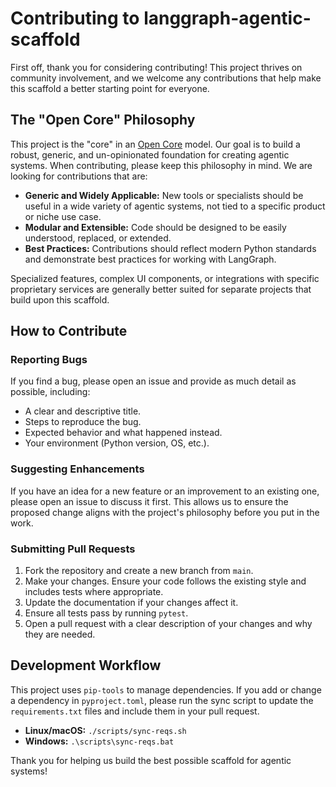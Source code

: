 # Contributing to langgraph-agentic-scaffold

First off, thank you for considering contributing! This project thrives on community involvement, and we welcome any contributions that help make this scaffold a better starting point for everyone.

## The "Open Core" Philosophy

This project is the "core" in an [Open Core](https://en.wikipedia.org/wiki/Open-core_model) model. Our goal is to build a robust, generic, and un-opinionated foundation for creating agentic systems. When contributing, please keep this philosophy in mind. We are looking for contributions that are:

*   **Generic and Widely Applicable:** New tools or specialists should be useful in a wide variety of agentic systems, not tied to a specific product or niche use case.
*   **Modular and Extensible:** Code should be designed to be easily understood, replaced, or extended.
*   **Best Practices:** Contributions should reflect modern Python standards and demonstrate best practices for working with LangGraph.

Specialized features, complex UI components, or integrations with specific proprietary services are generally better suited for separate projects that build upon this scaffold.

## How to Contribute

### Reporting Bugs

If you find a bug, please open an issue and provide as much detail as possible, including:
*   A clear and descriptive title.
*   Steps to reproduce the bug.
*   Expected behavior and what happened instead.
*   Your environment (Python version, OS, etc.).

### Suggesting Enhancements

If you have an idea for a new feature or an improvement to an existing one, please open an issue to discuss it first. This allows us to ensure the proposed change aligns with the project's philosophy before you put in the work.

### Submitting Pull Requests

1.  Fork the repository and create a new branch from `main`.
2.  Make your changes. Ensure your code follows the existing style and includes tests where appropriate.
3.  Update the documentation if your changes affect it.
4.  Ensure all tests pass by running `pytest`.
5.  Open a pull request with a clear description of your changes and why they are needed.

## Development Workflow

This project uses `pip-tools` to manage dependencies. If you add or change a dependency in `pyproject.toml`, please run the sync script to update the `requirements.txt` files and include them in your pull request.
*   **Linux/macOS:** `./scripts/sync-reqs.sh`
*   **Windows:** `.\scripts\sync-reqs.bat`

Thank you for helping us build the best possible scaffold for agentic systems!